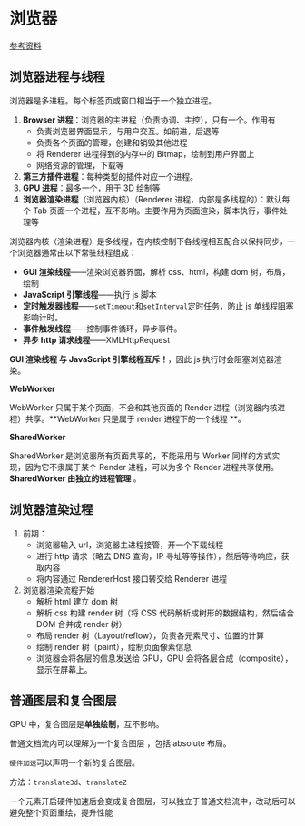 # 浏览器

[参考资料](http://www.dailichun.com/2018/01/21/js_singlethread_eventloop.html)

## 浏览器进程与线程

浏览器是多进程。每个标签页或窗口相当于一个独立进程。

1.  **Browser 进程**：浏览器的主进程（负责协调、主控），只有一个。作用有
    - 负责浏览器界面显示，与用户交互。如前进，后退等
    - 负责各个页面的管理，创建和销毁其他进程
    - 将 Renderer 进程得到的内存中的 Bitmap，绘制到用户界面上
    - 网络资源的管理，下载等
2.  **第三方插件进程**：每种类型的插件对应一个进程。
3.  **GPU 进程**：最多一个，用于 3D 绘制等
4.  **浏览器渲染进程**（浏览器内核）（Renderer 进程，内部是多线程的）：默认每个 Tab 页面一个进程，互不影响。主要作用为页面渲染，脚本执行，事件处理等

浏览器内核（渲染进程）是多线程，在内核控制下各线程相互配合以保持同步，一个浏览器通常由以下常驻线程组成：

- **GUI 渲染线程**——渲染浏览器界面，解析 css、html，构建 dom 树，布局，绘制
- **JavaScript 引擎线程**——执行 js 脚本
- **定时触发器线程**——`setTimeout`和`setInterval`定时任务，防止 js 单线程阻塞影响计时。
- **事件触发线程**——控制事件循环，异步事件。
- **异步 http 请求线程**——XMLHttpRequest

**GUI 渲染线程 与 JavaScript 引擎线程互斥！**，因此 js 执行时会阻塞浏览器渲染。

**WebWorker**

WebWorker 只属于某个页面，不会和其他页面的 Render 进程（浏览器内核进程）共享。**WebWorker 只是属于 render 进程下的一个线程 **。

**SharedWorker**

SharedWorker 是浏览器所有页面共享的，不能采用与 Worker 同样的方式实现，因为它不隶属于某个 Render 进程，可以为多个 Render 进程共享使用。**SharedWorker 由独立的进程管理** 。

## 浏览器渲染过程

1.  前期：
    - 浏览器输入 url，浏览器主进程接管，开一个下载线程
    - 进行 http 请求（略去 DNS 查询，IP 寻址等等操作），然后等待响应，获取内容
    - 将内容通过 RendererHost 接口转交给 Renderer 进程
2.  浏览器渲染流程开始
    - 解析 html 建立 dom 树
    - 解析 css 构建 render 树（将 CSS 代码解析成树形的数据结构，然后结合 DOM 合并成 render 树）
    - 布局 render 树（Layout/reflow），负责各元素尺寸、位置的计算
    - 绘制 render 树（paint），绘制页面像素信息
    - 浏览器会将各层的信息发送给 GPU，GPU 会将各层合成（composite），显示在屏幕上。

## 普通图层和复合图层

GPU 中，复合图层是**单独绘制**，互不影响。

普通文档流内可以理解为一个复合图层 ，包括 absolute 布局。

`硬件加速`可以声明一个新的复合图层。

方法：`translate3d`、`translateZ`

一个元素开启硬件加速后会变成复合图层，可以独立于普通文档流中，改动后可以避免整个页面重绘，提升性能
